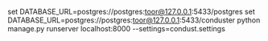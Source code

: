 set DATABASE_URL=postgres://postgres:toor@127.0.0.1:5433/postgres
set DATABASE_URL=postgres://postgres:toor@127.0.0.1:5433/conduster
python manage.py runserver localhost:8000 --settings=condust.settings